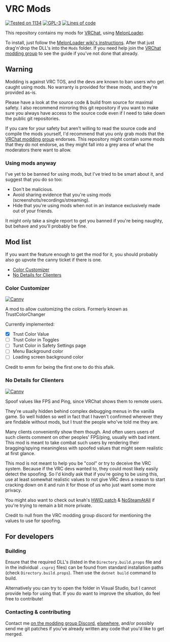 # VRC Mods<!-- omit in toc -->

[![Tested on 1134](https://img.shields.io/badge/Build-1134-brightgreen?style=flat&logo=steam)](https://store.steampowered.com/app/438100/VRChat/)
[![GPL-3](https://img.shields.io/badge/license-GPL--3-black?style=flat&logo=open-source-initiative)](https://tldrlegal.com/license/gnu-general-public-license-v3-(gpl-3))
[![Lines of code](https://img.shields.io/tokei/lines/git.ljoonal.xyz/ljoonal/VRC-Mods?label=lines&style=flat&logo=C-Sharp)](https://vrc.ljoonal.xyz)

This repository contains my mods for [VRChat](https://store.steampowered.com/app/438100/VRChat/), using [MelonLoader](https://github.com/LavaGang/MelonLoader).

To install, just follow the [MelonLoader wiki's instructions](https://melonwiki.xyz/#/README).
After that just drag'n'drop the DLL's into the `Mods` folder.
If you need help join the [VRChat modding group][VRCMG] to see the guide if you've not done that already.

## Warning<!-- omit in toc -->

Modding is against VRC TOS, and the devs are known to ban users who get caught using mods.
No warranty is provided for these mods, and they're provided as-is.

Please have a look at the source code & build from source for maximal safety.
I also recommend mirroring this git repository if you want to make sure you always have access to the source code even if I need to take down the public git repositories.

If you care for your safety but aren't willing to read the source code and compile the mods yourself, I'd recommend that you only grab mods that the [VRChat modding group][VRCMG] endorses.
This repository might contain some mods that they do not endorse, as they might fall into a grey area of what the moderators there want to allow.

### Using mods anyway<!-- omit in toc -->

I've yet to be banned for using mods, but I've tried to be smart about it, and suggest that you do so too:

- Don't be malicious.
- Avoid sharing evidence that you're using mods (screenshots/recordings/streaming).
- Hide that you're using mods when not in an instance exclusively made out of your friends.

It might only take a single report to get you banned if you're being naughty, but behave and you'll probably be fine.

## Mod list<!-- omit in toc -->

If you want the feature enough to get the mod for it, you should probably also go upvote the canny ticket if there is one.

- [Color Customizer](#color-customizer)
- [No Details for Clienters](#no-details-for-clienters)

### Color Customizer

[![Canny][CannyBadge]](https://feedback.vrchat.com/feature-requests/p/custom-colors)

A mod to allow customizing the colors. Formerly known as TrustColorChanger

Currently implemented:

- [x] Trust Color Value
- [ ] Trust Color in Toggles
- [ ] Turst Color in Safety Settings page
- [ ] Menu Background color
- [ ] Loading screen background color

Credit to emm for being the first one to do this afaik.

### No Details for Clienters

[![Canny][CannyBadge]](https://feedback.vrchat.com/bug-reports/p/security-users-of-modified-clients-can-see-my-ping-and-fps)

Spoof values like FPS and Ping, since VRChat shows them to remote users.

They're usually hidden behind complex debugging menus in the vanilla game.
So well hidden so well in fact that I haven't confirmed wherever they are findable without mods, but I trust the people who've told me they are.

Many clients conveniently show them though.
And often users users of such clients comment on other peoples' FPS/ping, usually with bad intent.
This mod is meant to take combat such users by rendering their bragging/spying meaningless with spoofed values that might seem realistic at first glance.

This mod is not meant to help you be "cool" or try to deceive the VRC system.
Because if the VRC devs wanted to, they could most likely easily detect the spoofing.
So I'd kindly ask that if you're going to be using this, use at least somewhat realistic values to not give VRC devs a reason to start cracking down on it and ruin it for those of us who just want some more privacy.

You might also want to check out knah's [HWID patch](https://github.com/knah/ML-UniversalMods#hwidpatch) & [NoSteamAtAll](https://github.com/knah/ML-UniversalMods#nosteamatall) if you're trying to remain a bit more private.

Credit to null from the VRC modding group discord for mentioning the values to use for spoofing.

## For developers<!-- omit in toc -->

### Building<!-- omit in toc -->

Ensure that the required DLL's (listed in the `Directory.build.props` file and in the individual `.csproj` files) can be found from standard installation paths (check `Directory.build.props`).
Then use the `dotnet build` command to build.

Alternatively you can try to open the folder in Visual Studio, but I cannot provide help for using that.
If you do want to improve the situation, do feel free to contribute!

### Contacting & contributing<!-- omit in toc -->

Contact me [on the modding group Discord][VRCMG], [elsewhere](https://ljoonal.xyz/contact), and/or possibly send me git patches if you've already written any code that you'd like to get merged.

[VRCMG]: https://discord.gg/7EQCmgrUnH
[CannyBadge]: https://img.shields.io/badge/canny-ticket-pink?style=flat&logo=trello
